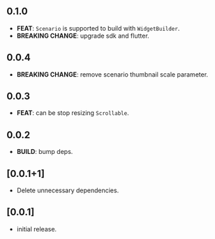 ## 0.1.0

- **FEAT**: `Scenario` is supported to build with `WidgetBuilder`.
- **BREAKING CHANGE**: upgrade sdk and flutter.

## 0.0.4

- **BREAKING CHANGE**: remove scenario thumbnail scale parameter.

## 0.0.3

- **FEAT**: can be stop resizing `Scrollable`.

## 0.0.2

- **BUILD**: bump deps.

## [0.0.1+1]

- Delete unnecessary dependencies.

## [0.0.1]

- initial release.
